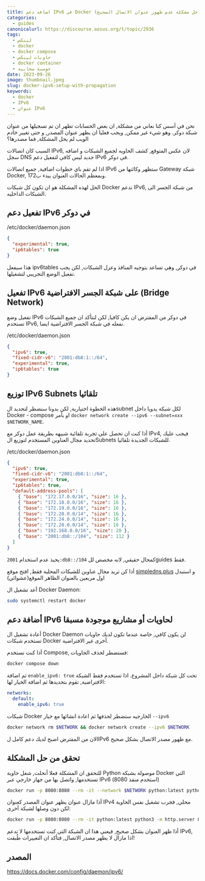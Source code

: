 ```yaml
---
title: اضافه دعم IPv6 في Docker (حل مشكلة عدم ظهور عنوان الاتصال الصحيح)
categories: 
  - guides    
canonicalurl: https://discourse.aosus.org/t/topic/2936
tags:
  - لينكس
  - docker
  - docker compose
  - حاويات لينكس
  - docker container
  - حوسبة سحابية
date: 2023-09-26
image: thumbnail.jpeg
slug: docker-ipv6-setup-with-propagation
keywords: 
  - docker
  - IPv6
  - عنوان IPv6
---
```


نحن في أسس كنا نعاني من مشكلة, ان بعض الحسابات تظهر ان تم تسجيلها من عنوان شبكة دوكر.
وهو شيء غير ممكن, ويجب فعليا ان يظهر عنوان المصدر, و حتى تغيير خادم الويب لم يحل المشكلة, فما مصدرها؟

السبب كان اتصالات IPv6, لان عكس المتوقع, كشف الحاويه لجميع الشبكات و اضافه سجل DNS جديد ليس كافي لتفعيل دعم IPv6 في دوكر.

اذا لم تقم باي خطوات اضافية, جميع اتصالات IPv6 ستظهر وكائنها من Gateway شبكة Docker, وبمعظم الحالات العنوان يبدء ب172.

الحل لهذه المشكلة هو ان تكون كل شبكات Docker تدعم IPv6, من شبكة الجسر الى الشبكات الداخليه.

## تفعيل دعم IPv6 في دوكر

/etc/docker/daemon.json
```json
{
  "experimental": true,
  "ip6tables": true
}
```
هذا سيفعل  ipv6tables في دوكر, وهي تساعد بتوجيه المنافذ وعزل الشبكات, لكن يجب تفعيل الوضع التجريبي لتشغيلها. 

## تفعيل IPv6 على شبكة الجسر الافتراضية (Bridge Network)

تفعيل وضع IPv6 في دوكر من المفترض ان يكن كافيا, لكن لنتأكد ان جميع الشبكات تستخدم IPv6, 
نفعله في شبكة الجسر الافتراضية ايضا.

/etc/docker/daemon.json
```json
{
  "ipv6": true,
  "fixed-cidr-v6": "2001:db8:1::/64",
  "experimental": true,
  "ip6tables": true
}
```

## توزيع  IPv6 Subnets تلقائيا 

هذه الخطوة اختيارية, لكن بدونا ستضطر لتحديد الsubnet لكل شبكة يدويا داخل Docker - compose او بأمر `docker network create --ipv6 --subnet=xxx $NETWORK_NAME`.

أذا كنت ان تحصل على تجربة تلقائية شبيهه بطريقة عمل دوكر مع IPv4, فيجب عليك تحديد مجال العناوين المستخدم لتوزيع الSubnets للشبكات الجديدة تلقائيا.

/etc/docker/daemon.json
```json
{
  "ipv6": true,
  "fixed-cidr-v6": "2001:db8:1::/64",
  "experimental": true,
  "ip6tables": true,
  "default-address-pools": [
    { "base": "172.17.0.0/16", "size": 16 },
    { "base": "172.18.0.0/16", "size": 16 },
    { "base": "172.19.0.0/16", "size": 16 },
    { "base": "172.20.0.0/14", "size": 16 },
    { "base": "172.24.0.0/14", "size": 16 },
    { "base": "172.28.0.0/14", "size": 16 },
    { "base": "192.168.0.0/16", "size": 20 },
    { "base": "2001:db8::/104", "size": 112 }
  ]
}
```
يحبذ عدم استخدام `2001:db8::/104` كمجال حقيقي, لانه مخصص للguides فقط.

أذا كن تريد مجال عناوين للشبكات المحلية فقط, افتح موقع [simpledns.plus](https://simpledns.plus/private-ipv6) و استبدل اول مربعين بالعنوان الظاهر الموقع(عشوائي)

أعد تشغيل ال Docker Daemon:
```bash
sudo systemctl restart docker
```

## أضافة دعم IPv6 لحاويات أو مشاريع موجودة مسبقا
أعادة تشغيل ال Docker Daemon لن يكون كافي, خاصة عندما تكون لديك حاويات تستخدم شبكات Docker أخرى غير الافتراضية.

أذا كنت تستخدم Compose, فستضطر لحذف الحاويات:
```bash
docker compose down
```
ثم اضافة `enable_ipv6: true` تحت كل شبكة داخل المشروع.
اذا تستخدم فقط الشبكة الافتراضية, تقوم بتحديدها ثم اضافة الخيار لها:
```yaml
networks:
  default:
    enable_ipv6: true
```

شبكات Docker الخارجيه ستضطر لحذفها ثم اعادة انشائها مع خيار `--ipv6`
```bash
docker network rm $NETWORK && docker network create --ipv6 $NETWORK
```

الان من المفترض اصبح لديك دعم كامل لIPv6 مع ظهور مصدر الاتصال بشكل صحيح.

## تحقق من حل المشكلة

للتحقق ان المشكلة فعلا أنحلت, شغل حاوية Python موصولة بشبكة Docker التي تستخدمها, واتصل بها من جهاز خارجي عبر IPv6 (استخدم منفذ 8080)

```bash
docker run -p 8080:8080 --rm -it --network $NETWORK python:latest python3 -m http.server 8080 --bind ::
```

أذا مازال عنوان يظهر عنوان المصدر كعنوان IPv4 محلي, فجرب تشغيل نفس الحاوية لكن دون وصلها لشبكة أخرى:

```bash
docker run -p 8080:8080 --rm -it python:latest python3 -m http.server 8080 --bind ::
```

أذا ظهر العنوان بشكل صحيح, فيعني هذا ان الشبكة التي كنت تستخدمها لا تدعم IPv6, اذا مازال لا يظهر مصدر الاتصال, فتأكد ان التغييرات طُبقت!

## المصدر

https://docs.docker.com/config/daemon/ipv6/